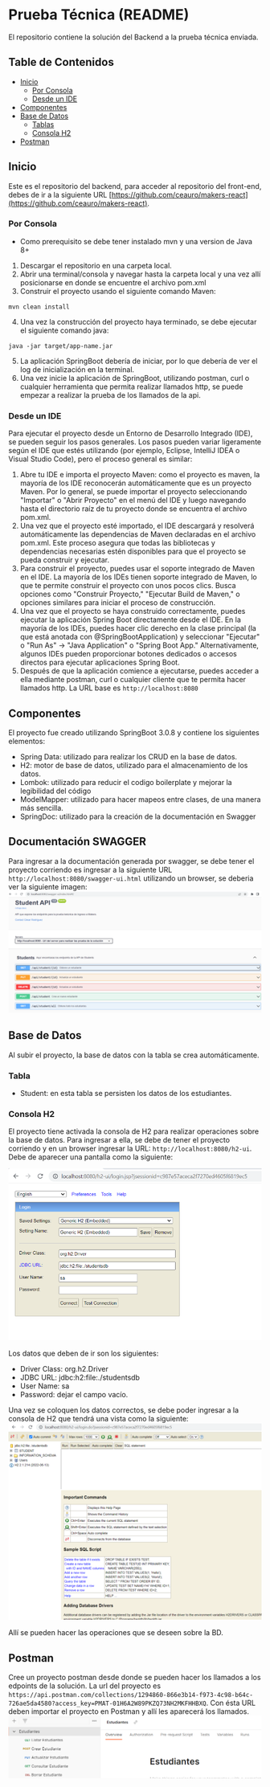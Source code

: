 # Prueba Técnica (README)

El repositorio contiene la solución del Backend a la prueba técnica enviada.

## Table de Contenidos

- [Inicio](#Inicio)
    - [Por Consola](#Por-Consola)
    - [Desde un IDE](#Desde-un-IDE)
- [Componentes](#Componentes)
- [Base de Datos](#Base-de-Datos)
    - [Tablas](#Tablas)
    - [Consola H2](#Consola-H2)
- [Postman](#Postman)

## Inicio

Este es el repositorio del backend, para acceder al repositorio del front-end, debes de ir a la siguiente URL [https://github.com/ceauro/makers-react](https://github.com/ceauro/makers-react).

### Por Consola

- Como prerequisito se debe tener instalado mvn y una version de Java 8+

1. Descargar el repositorio en una carpeta local.
2. Abrir una terminal/consola y navegar hasta la carpeta local y una vez allí posicionarse en donde se encuentre el archivo pom.xml
3. Construir el proyecto usando el siguiente comando Maven:
````
mvn clean install
````
4. Una vez la construcción del proyecto haya terminado, se debe ejecutar el siguiente comando java:
````
java -jar target/app-name.jar
````
5. La aplicación SpringBoot debería de iniciar, por lo que debería de ver el log de inicialización en la terminal.
6. Una vez inicie la aplicación de SpringBoot, utilizando postman, curl o cualquier herramienta que permita realizar llamados http, se puede empezar a realizar la prueba de los llamados de la api.

### Desde un IDE
Para ejecutar el proyecto desde un Entorno de Desarrollo Integrado (IDE), se pueden seguir los pasos generales. Los pasos pueden variar ligeramente según el IDE que estés utilizando (por ejemplo, Eclipse, IntelliJ IDEA o Visual Studio Code), pero el proceso general es similar:
1. Abre tu IDE e importa el proyecto Maven: como el proyecto es maven, la mayoría de los IDE reconocerán automáticamente que es un proyecto Maven. Por lo general, se puede importar el proyecto seleccionando "Importar" o "Abrir Proyecto" en el menú del IDE y luego navegando hasta el directorio raíz de tu proyecto donde se encuentra el archivo pom.xml.
2. Una vez que el proyecto esté importado, el IDE descargará y resolverá automáticamente las dependencias de Maven declaradas en el archivo pom.xml. Este proceso asegura que todas las bibliotecas y dependencias necesarias estén disponibles para que el proyecto se pueda construir y ejecutar.
3. Para construir el proyecto, puedes usar el soporte integrado de Maven en el IDE. La mayoría de los IDEs tienen soporte integrado de Maven, lo que te permite construir el proyecto con unos pocos clics. Busca opciones como "Construir Proyecto," "Ejecutar Build de Maven," o opciones similares para iniciar el proceso de construcción.
4. Una vez que el proyecto se haya construido correctamente, puedes ejecutar la aplicación Spring Boot directamente desde el IDE. En la mayoría de los IDEs, puedes hacer clic derecho en la clase principal (la que está anotada con @SpringBootApplication) y seleccionar "Ejecutar" o "Run As" -> "Java Application" o "Spring Boot App." Alternativamente, algunos IDEs pueden proporcionar botones dedicados o accesos directos para ejecutar aplicaciones Spring Boot.
5. Después de que la aplicación comience a ejecutarse, puedes acceder a ella mediante postman, curl o cualquier cliente que te permita hacer llamados http. La URL base es ``http://localhost:8080``

## Componentes

El proyecto fue creado utilizando SpringBoot 3.0.8 y contiene los siguientes elementos:
+ Spring Data: utilizado para realizar los CRUD en la base de datos.
+ H2: motor de base de datos, utilizado para el almacenamiento de los datos.
+ Lombok: utilizado para reducir el codigo boilerplate y mejorar la legibilidad del código
+ ModelMapper: utilizado para hacer mapeos entre clases, de una manera más sencilla.
+ SpringDoc: utilizado para la creación de la documentación en Swagger

## Documentación SWAGGER
Para ingresar a la documentación generada por swagger, se debe tener el proyecto corriendo es ingresar a la siguiente URL ``http://localhost:8080/swagger-ui.html`` utilizando un browser, se deberia ver la siguiente imagen:
![Screen Documetación Swagger](images/documentacionSwagger.png)

## Base de Datos
Al subir el proyecto, la base de datos con la tabla se crea automáticamente.
### Tabla
* Student: en esta tabla se persisten los datos de los estudiantes.

### Consola H2
El proyecto tiene activada la consola de H2 para realizar operaciones sobre la base de datos. Para ingresar a ella, se debe de tener el proyecto corriendo y en un browser ingresar la URL: ``http://localhost:8080/h2-ui``. Debe de aparecer una pantalla como la siguiente:

![Pantalla Ingreso Consola H2](images/ingresoh2.png)

Los datos que deben de ir son los siguientes:
* Driver Class: org.h2.Driver
* JDBC URL: jdbc:h2:file:./studentsdb
* User Name: sa
* Password: dejar el campo vacío.

Una vez se coloquen los datos correctos, se debe poder ingresar a la consola de H2 que tendrá una vista como la siguiente:
![Consola H2](images/consolah2.png)

Allí se pueden hacer las operaciones que se deseen sobre la BD.

## Postman
Cree un proyecto postman desde donde se pueden hacer los llamados a los edpoints de la solución.
La url del proyecto es ``https://api.postman.com/collections/1294860-866e3b14-f973-4c98-b64c-726ae5da4580?access_key=PMAT-01H6A2W89PKZQ73NH2MKFHHBXQ``. Con ésta URL deben importar el proyecto en Postman y allí les aparecerá los llamados.
![Proyecto Postman](images/postman.png)